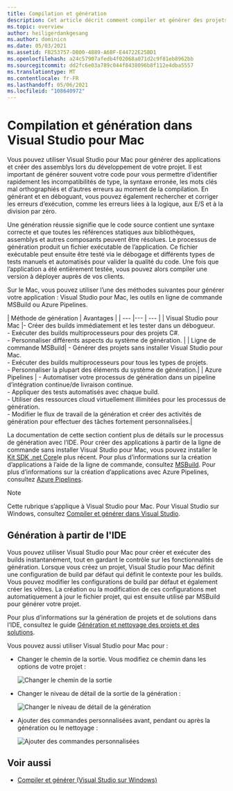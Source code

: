 ```yaml
---
title: Compilation et génération
description: Cet article décrit comment compiler et générer des projets et des solutions dans Visual Studio pour Mac
ms.topic: overview
author: heiligerdankgesang
ms.author: dominicn
ms.date: 05/03/2021
ms.assetid: FB253757-DB00-4889-A6BF-E44722E25BD1
ms.openlocfilehash: a24c57907afedb4f02068a071d2c9f81eb8962bb
ms.sourcegitcommit: dd2fc6e03a789c044f8438096b8f112e4dba5557
ms.translationtype: MT
ms.contentlocale: fr-FR
ms.lasthandoff: 05/06/2021
ms.locfileid: "108640972"
---
```

# <a name="compiling-and-building-in-visual-studio-for-mac"></a>Compilation et génération dans Visual Studio pour Mac

Vous pouvez utiliser Visual Studio pour Mac pour générer des applications et créer des assemblys lors du développement de votre projet. Il est important de générer souvent votre code pour vous permettre d’identifier rapidement les incompatibilités de type, la syntaxe erronée, les mots clés mal orthographiés et d’autres erreurs au moment de la compilation. En générant et en déboguant, vous pouvez également rechercher et corriger les erreurs d’exécution, comme les erreurs liées à la logique, aux E/S et à la division par zéro.

Une génération réussie signifie que le code source contient une syntaxe correcte et que toutes les références statiques aux bibliothèques, assemblys et autres composants peuvent être résolues. Le processus de génération produit un fichier exécutable de l’application. Ce fichier exécutable peut ensuite être testé via le débogage et différents types de tests manuels et automatisés pour valider la qualité du code. Une fois que l’application a été entièrement testée, vous pouvez alors compiler une version à déployer auprès de vos clients.

Sur le Mac, vous pouvez utiliser l’une des méthodes suivantes pour générer votre application : Visual Studio pour Mac, les outils en ligne de commande MSBuild ou Azure Pipelines.

| Méthode de génération | Avantages |
| --- |--- | --- |
| Visual Studio pour Mac |- Créer des builds immédiatement et les tester dans un débogueur.<br />- Exécuter des builds multiprocesseurs pour des projets C#.<br />- Personnaliser différents aspects du système de génération. |
| Ligne de commande MSBuild| - Générer des projets sans installer Visual Studio pour Mac.<br />- Exécuter des builds multiprocesseurs pour tous les types de projets.<br />- Personnaliser la plupart des éléments du système de génération.|
| Azure Pipelines | - Automatiser votre processus de génération dans un pipeline d’intégration continue/de livraison continue.<br />- Appliquer des tests automatisés avec chaque build.<br />- Utiliser des ressources cloud virtuellement illimitées pour les processus de génération.<br />- Modifier le flux de travail de la génération et créer des activités de génération pour effectuer des tâches fortement personnalisées.|

La documentation de cette section contient plus de détails sur le processus de génération avec l’IDE. Pour créer des applications à partir de la ligne de commande sans installer Visual Studio pour Mac, vous pouvez installer le [Kit SDK .net Core](https://dotnet.microsoft.com/download)le plus récent. Pour plus d’informations sur la création d’applications à l’aide de la ligne de commande, consultez [MSBuild](/visualstudio/msbuild/msbuild). Pour plus d’informations sur la création d’applications avec Azure Pipelines, consultez [Azure Pipelines](/azure/devops/pipelines).


> [!NOTE]
> Cette rubrique s’applique à Visual Studio pour Mac. Pour Visual Studio sur Windows, consultez [Compiler et générer dans Visual Studio](/visualstudio/ide/compiling-and-building-in-visual-studio).


## <a name="building-from-the-ide"></a>Génération à partir de l'IDE

Vous pouvez utiliser Visual Studio pour Mac pour créer et exécuter des builds instantanément, tout en gardant le contrôle sur les fonctionnalités de génération. Lorsque vous créez un projet, Visual Studio pour Mac définit une configuration de build par défaut qui définit le contexte pour les builds. Vous pouvez modifier les configurations de build par défaut et également créer les vôtres. La création ou la modification de ces configurations met automatiquement à jour le fichier projet, qui est ensuite utilisé par MSBuild pour générer votre projet.

Pour plus d’informations sur la génération de projets et de solutions dans l’IDE, consultez le guide [Génération et nettoyage des projets et des solutions](building-and-cleaning-projects-and-solutions.md).

Vous pouvez aussi utiliser Visual Studio pour Mac pour :

* Changer le chemin de la sortie. Vous modifiez ce chemin dans les options de votre projet :

    ![Changer le chemin de la sortie](media/compiling-and-building-image4.png)

* Changer le niveau de détail de la sortie de la génération :

    ![Changer le niveau de détail de la génération](media/compiling-and-building-image5.png)

* Ajouter des commandes personnalisées avant, pendant ou après la génération ou le nettoyage :

    ![Ajouter des commandes personnalisées](media/compiling-and-building-image6.png)


## <a name="see-also"></a>Voir aussi

- [Compiler et générer (Visual Studio sur Windows)](/visualstudio/ide/compiling-and-building-in-visual-studio)

